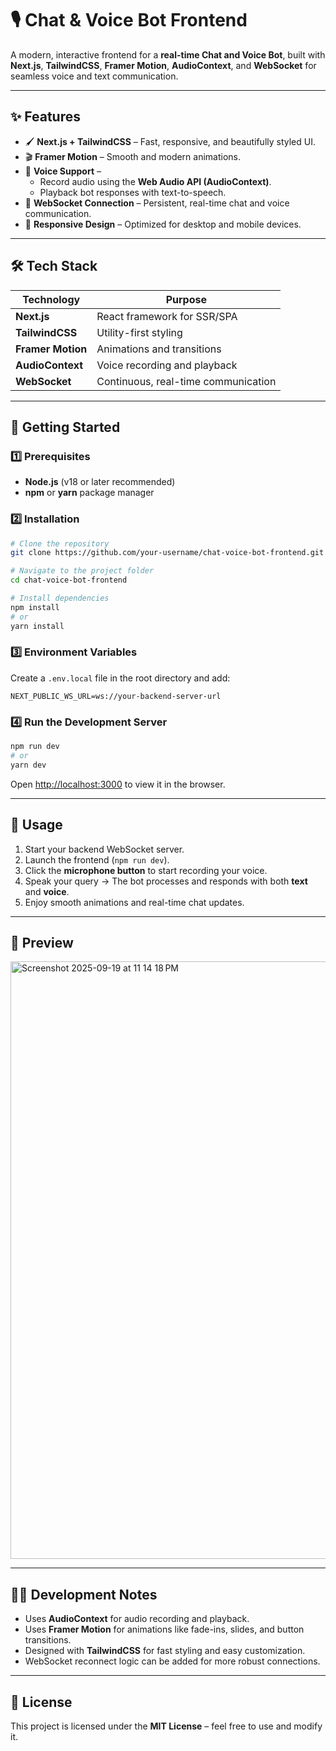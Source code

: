 # 🎙️ Chat & Voice Bot Frontend  

A modern, interactive frontend for a **real-time Chat and Voice Bot**, built with **Next.js**, **TailwindCSS**, **Framer Motion**, **AudioContext**, and **WebSocket** for seamless voice and text communication.  

---

## ✨ Features  
- 🖌 **Next.js + TailwindCSS** – Fast, responsive, and beautifully styled UI.  
- 🎬 **Framer Motion** – Smooth and modern animations.  
- 🎤 **Voice Support** –  
  - Record audio using the **Web Audio API (AudioContext)**.  
  - Playback bot responses with text-to-speech.  
- 🔗 **WebSocket Connection** – Persistent, real-time chat and voice communication.  
- 📱 **Responsive Design** – Optimized for desktop and mobile devices.  

---

## 🛠️ Tech Stack  
| Technology     | Purpose                            |  
|----------------|-----------------------------------|  
| **Next.js**    | React framework for SSR/SPA         |  
| **TailwindCSS**| Utility-first styling               |  
| **Framer Motion**| Animations and transitions        |  
| **AudioContext**| Voice recording and playback       |  
| **WebSocket**  | Continuous, real-time communication |  

---

## 🚀 Getting Started  

### 1️⃣ Prerequisites  
- **Node.js** (v18 or later recommended)  
- **npm** or **yarn** package manager  

### 2️⃣ Installation  
```bash
# Clone the repository
git clone https://github.com/your-username/chat-voice-bot-frontend.git

# Navigate to the project folder
cd chat-voice-bot-frontend

# Install dependencies
npm install
# or
yarn install
```

### 3️⃣ Environment Variables  
Create a `.env.local` file in the root directory and add:  
```env
NEXT_PUBLIC_WS_URL=ws://your-backend-server-url
```

### 4️⃣ Run the Development Server  
```bash
npm run dev
# or
yarn dev
```
Open [http://localhost:3000](http://localhost:3000) to view it in the browser.  

---

## 🧭 Usage  
1. Start your backend WebSocket server.  
2. Launch the frontend (`npm run dev`).  
3. Click the **microphone button** to start recording your voice.  
4. Speak your query → The bot processes and responds with both **text** and **voice**.  
5. Enjoy smooth animations and real-time chat updates.  

---

## 📸 Preview  

<img width="1470" height="956" alt="Screenshot 2025-09-19 at 11 14 18 PM" src="https://github.com/user-attachments/assets/cea238e5-314c-40f0-8089-7cab6d65e0b8" />

---

## 🧑‍💻 Development Notes  
- Uses **AudioContext** for audio recording and playback.  
- Uses **Framer Motion** for animations like fade-ins, slides, and button transitions.  
- Designed with **TailwindCSS** for fast styling and easy customization.  
- WebSocket reconnect logic can be added for more robust connections.  

---

## 📜 License  
This project is licensed under the **MIT License** – feel free to use and modify it.  
